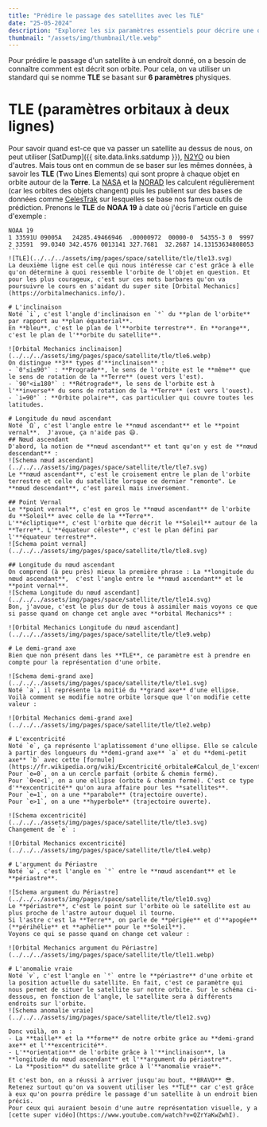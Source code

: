 ```yaml
---
title: "Prédire le passage des satellites avec les TLE"
date: "25-05-2024"
description: "Explorez les six paramètres essentiels pour décrire une orbite et la représentation standardisée des TLE pour prédire le passage des satellites."
thumbnail: "/assets/img/thumbnail/tle.webp"
---
```

Pour prédire le passage d'un satellite à un endroit donné, on a besoin de connaître comment est décrit son orbite. Pour cela, on va utiliser un standard qui se nomme **TLE** se basant sur **6 paramètres** physiques. 

# TLE (paramètres orbitaux à deux lignes)
Pour savoir quand est-ce que va passer un satellite au dessus de nous, on peut utiliser [SatDump]({{ site.data.links.satdump }}), [N2YO](https://www.n2yo.com/) ou bien d'autres. Mais tous ont en commun de se baser sur les mêmes données, à savoir les **TLE** (**T**wo **L**ines **E**lements) qui sont propre à chaque objet en orbite autour de la **Terre**. La [NASA](https://fr.wikipedia.org/wiki/National_Aeronautics_and_Space_Administration) et la [NORAD](https://fr.wikipedia.org/wiki/Commandement_de_la_d%C3%A9fense_a%C3%A9rospatiale_de_l%27Am%C3%A9rique_du_Nord) les calculent régulièrement (car les orbites des objets changent) puis les publient sur des bases de données comme [CelesTrak](https://celestrak.org/Norad/elements/table.php?GROUP=weather&FORMAT=tle) sur lesquelles se base nos fameux outils de prédiction.
Prenons le **TLE** de **NOAA 19** à date où j'écris l'article en guise d'exemple : 
````
NOAA 19
1 33591U 09005A   24285.49466946  .00000972  00000-0  54355-3 0  9997
2 33591  99.0340 342.4576 0013141 327.7681  32.2687 14.13153634808053
```
![TLE](../../../assets/img/pages/space/satellite/tle/tle13.svg)
La deuxième ligne est celle qui nous intéresse car c'est grâce à elle qu'on détermine à quoi ressemble l'orbite de l'objet en question. Et pour les plus courageux, c'est sur ces mots barbares qu'on va poursuivre le cours en s'aidant du super site [Orbital Mechanics](https://orbitalmechanics.info/).

# L'inclinaison
Noté `i`, c'est l'angle d'inclinaison en `°` du **plan de l'orbite** par rapport au **plan équatorial**. 
En **bleu**, c'est le plan de l'**orbite terrestre**. En **orange**, c'est le plan de l'**orbite du satellite**.

![Orbital Mechanics inclinaison](../../../assets/img/pages/space/satellite/tle/tle6.webp)
On distingue **3** types d'**inclinaison** : 
- `0°≤i≤90°` : **Prograde**, le sens de l'orbite est le **même** que le sens de rotation de la **Terre** (ouest vers l'est).
- `90°<i≤180°` : **Rétrograde**, le sens de l'orbite est à l'**inverse** du sens de rotation de la **Terre** (est vers l'ouest).
- `i=90°` : **Orbite polaire**, cas particulier qui couvre toutes les latitudes. 

# Longitude du nœud ascendant
Noté `Ω`, c'est l'angle entre le **nœud ascendant** et le **point vernal**.  J'avoue, ça n'aide pas 😄.
## Nœud ascendant
D'abord, la notion de **nœud ascendant** et tant qu'on y est de **nœud descendant** :
![Schema nœud ascendant](../../../assets/img/pages/space/satellite/tle/tle7.svg)
Le **nœud ascendant**, c'est le croisement entre le plan de l'orbite terrestre et celle du satellite lorsque ce dernier "remonte". Le **nœud descendant**, c'est pareil mais inversement. 

## Point Vernal
Le **point vernal**, c'est en gros le **nœud ascendant** de l'orbite du **Soleil** avec celle de la **Terre**.
L'**écliptique**, c'est l'orbite que décrit le **Soleil** autour de la **Terre**. L'**équateur céleste**, c'est le plan défini par l'**équateur terrestre**.
![Schema point vernal](../../../assets/img/pages/space/satellite/tle/tle8.svg)

## Longitude du nœud ascendant
On comprend (à peu près) mieux la première phrase : La **longitude du nœud ascendant**,  c'est l'angle entre le **nœud ascendant** et le **point vernal**. 
![Schema Longitude du nœud ascendant](../../../assets/img/pages/space/satellite/tle/tle14.svg)
Bon, j'avoue, c'est le plus dur de tous à assimiler mais voyons ce que si passe quand on change cet angle avec **orbital Mechanics** : 

![Orbital Mechanics Longitude du nœud ascendant](../../../assets/img/pages/space/satellite/tle/tle9.webp)

# Le demi-grand axe
Bien que non présent dans les **TLE**, ce paramètre est à prendre en compte pour la représentation d'une orbite.

![Schema demi-grand axe](../../../assets/img/pages/space/satellite/tle/tle1.svg)
Noté `a`, il représente la moitié du **grand axe** d'une ellipse.
Voilà comment se modifie notre orbite lorsque que l'on modifie cette valeur : 

![Orbital Mechanics demi-grand axe](../../../assets/img/pages/space/satellite/tle/tle2.webp)

# L'excentricité
Noté `e`, ça représente l'aplatissement d'une ellipse. Elle se calcule à partir des longueurs du **demi-grand axe** `a` et du **demi-petit axe** `b` avec cette [formule](https://fr.wikipedia.org/wiki/Excentricité_orbitale#Calcul_de_l'excentricité_d'une_orbite).
Pour `e=0`, on a un cercle parfait (orbite & chemin fermé).
Pour `0<e<1`, on a une ellipse (orbite & chemin fermé). C'est ce type d'**excentricité** qu'on aura affaire pour les **satellites**.
Pour `e=1`, on a une **parabole** (trajectoire ouverte).
Pour `e>1`, on a une **hyperbole** (trajectoire ouverte).

![Schema excentricité](../../../assets/img/pages/space/satellite/tle/tle3.svg)
Changement de `e` :

![Orbital Mechanics excentricité](../../../assets/img/pages/space/satellite/tle/tle4.webp)

# L'argument du Périastre
Noté `ω`, c'est l'angle en `°` entre le **nœud ascendant** et le **périastre**. 

![Schema argument du Périastre](../../../assets/img/pages/space/satellite/tle/tle10.svg)
Le **périastre**, c'est le point sur l'orbite où le satellite est au plus proche de l'astre autour duquel il tourne. 
Si l'astre c'est la **Terre**, on parle de **périgée** et d'**apogée** (**périhélie** et **aphélie** pour le **Soleil**).
Voyons ce qui se passe quand on change cet valeur : 

![Orbital Mechanics argument du Périastre](../../../assets/img/pages/space/satellite/tle/tle11.webp)

# L'anomalie vraie
Noté `𝜈`, c'est l'angle en `°` entre le **périastre** d'une orbite et la position actuelle du satellite. En fait, c'est ce paramètre qui nous permet de situer le satellite sur notre orbite. Sur le schéma ci-dessous, en fonction de l'angle, le satellite sera à différents endroits sur l'orbite.
![Schema anomalie vraie](../../../assets/img/pages/space/satellite/tle/tle12.svg)

Donc voilà, on a : 
- La **taille** et la **forme** de notre orbite grâce au **demi-grand axe** et l'**excentricité**.
- L'**orientation** de l'orbite grâce à l'**inclinaison**, la **longitude du nœud ascendant** et l'**argument du périastre**.
- La **position** du satellite grâce à l'**anomalie vraie**.
  
Et c'est bon, on a réussi à arriver jusqu'au bout, **BRAVO** 😎.
Retenez surtout qu'on va souvent utiliser les **TLE** car c'est grâce à eux qu'on pourra prédire le passage d'un satellite à un endroit bien précis. 
Pour ceux qui auraient besoin d'une autre représentation visuelle, y a [cette super vidéo](https://www.youtube.com/watch?v=QZrYaKwZwhI).
